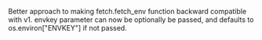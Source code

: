 Better approach to making fetch.fetch_env function backward compatible with v1. envkey parameter can now be optionally be passed, and defaults to os.environ["ENVKEY"] if not passed.
